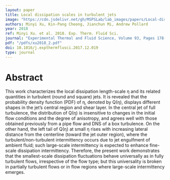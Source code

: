 ```yaml
---
layout: paper
title: Local dissipation scales in turbulent jets
image: "https://cdn.jsdelivr.net/gh/MSPSLab/lab_images/papers/Local-dissipation-scales.png"
authors: Minyi Xu, Kin-Pang Cheong, Jianchun Mi, Andrew Pollard
year: 2018
ref: Minyi Xu. et al. 2018. Exp. Therm. Fluid Sci.
journal: "Experimental Thermal and Fluid Science, Volume 93, Pages 178-185, ISSN 0894-1777"
pdf: "/pdfs/xu2018_2.pdf"
doi: 10.1016/j.expthermflusci.2017.12.019
type: journal
---
```


# Abstract

This work characterizes the local dissipation length-scale η and its related quantities in turbulent (round and square) jets. It is revealed that the probability density function (PDF) of η, denoted by Q(η), displays different shapes in the jet’s central region and shear layer. In the central jet of full turbulence, the distribution of Q(η) is insensitive to changes in the initial flow conditions and the degree of anisotropy, and agrees well with those obtained previously from a pipe flow and DNS of a box turbulence. On the other hand, the left tail of Q(η) at small η rises with increasing lateral distance from the centerline (toward the jet outer region), where the turbulent/non-turbulent intermittency occurs due to jet engulfment of ambient fluid; such large-scale intermittency is expected to enhance fine-scale dissipation intermittency. Therefore, the present work demonstrates that the smallest-scale dissipation fluctuations behave universally as in fully turbulent flows, irrespective of the flow type; but this universality is broken in partially turbulent flows or in flow regions where large-scale intermittency emerges.

